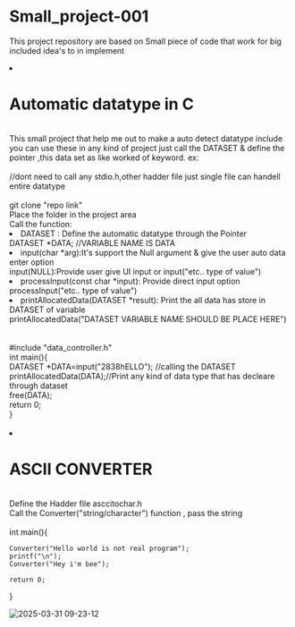 # Small_project-001
This project repository are based on Small piece  of code that work for big included idea's to in implement 
<li><h1>Automatic datatype in C</h1></li><br>
<div>
  This small project that help me out to make a auto detect datatype include you can use  these in any kind of project just call    the DATASET & define the pointer ,this data set as like worked of keyword.
  ex: <br>
  <br>//dont need to call any stdio.h,other hadder file just single file can handell entire datatype <br>
  <br>git clone "repo link"<br>Place the folder in the project area <br> Call the function:<br>
  <li>DATASET : Define the automatic datatype through the Pointer </li><div>DATASET *DATA; //VARIABLE NAME IS DATA </div>
  <li>input(char *arg):It's support the Null argument & give the user auto data enter option</li><div>input(NULL):Provide user give UI input or input("etc.. type of value")</div>
  <li>processInput(const char *input): Provide direct input option </li><div>processInput("etc.. type of value")</div>
  <li>printAllocatedData(DATASET *result): Print the all data has store in DATASET of variable</li><div>printAllocatedData("DATASET VARIABLE NAME SHOULD BE PLACE HERE")</div>
  <br>
  <br>#include  "data_controller.h"<br>
    int main(){  
    <br>DATASET *DATA=input("2838hELLO"); //calling the DATASET
    <br>printAllocatedData(DATA);//Print any kind of data type that has decleare through dataset
    <br>free(DATA); 
    <br>return 0;
  <br>}
</div>
<br><li><h1>ASCII CONVERTER</h1></li>
<br>
<div>
  Define the Hadder file asccitochar.h<br>
  Call the Converter("string/character") function , pass the string <br>
  <div>
    <br>int main(){<br>
    
    Converter("Hello world is not real program");
    printf("\n");
    Converter("Hey i'm bee");

    return 0;
}<div>
![2025-03-31 09-23-12](https://github.com/user-attachments/assets/bf35092b-7c20-40f2-abd8-d32c1c4cd605)
</div>
